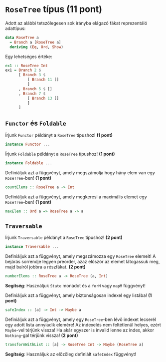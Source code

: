 
# `RoseTree` típus (11 pont)

Adott az alábbi tetszőlegesen sok irányba elágazó fákat reprezentáló adattípus:

```haskell
data RoseTree a
  = Branch a [RoseTree a]
  deriving (Eq, Ord, Show)
```

Egy lehetséges értéke:

```haskell
ex1 :: RoseTree Int
ex1 = Branch 2 $
      [ Branch 3 $
          [ Branch 11 []
          ]
      , Branch 5 $ []
      , Branch 7 $
          [ Branch 13 []
          ]
      ]
```

## `Functor` és `Foldable`

Írjunk `Functor` példányt a `RoseTree` típushoz! __(1 pont)__

```haskell
instance Functor ...
```

Írjunk `Foldable` példányt a `RoseTree` típushoz! __(1 pont)__

```haskell
instance Foldable ...
```

Definiáljuk azt a függvényt, amely megszámolja hogy hány elem van egy `RoseTree`-ben! __(1 pont)__

```haskell
countElems :: RoseTree a -> Int
```

Definiáljuk azt a függvényt, amely megkeresi a maximális elemet egy `RoseTree`-ben! __(1 pont)__

```haskell
maxElem :: Ord a => RoseTree a -> a
```

## `Traversable`

Írjunk `Traversable` példányt a `RoseTree` típushoz! __(2 pont)__

```haskell
instance Traversable ...
```

Definiáljuk azt a függvényt, amely megszámozza egy `RoseTree` elemeit! A bejárás sorrendje legyen preorder, azaz először az elemet látogassuk meg, majd balról jobbra a részfákat. __(2 pont)__

```haskell
numberElems :: RoseTree a -> RoseTree (a, Int)
```

__Segítség__: Használjuk `State` monádot és a `forM` vagy `mapM` függvényt!

Definiáljuk azt a függvényt, amely biztonságosan indexel egy listába! __(1 pont)__

```haskell
safeIndex :: [a] -> Int -> Maybe a
```

Definiáljuk azt a függvényt, amely egy `RoseTree`-ben lévő indexet lecserél egy adott lista annyiadik elemére! Az indexelés nem feltétlenül helyes, ezért `Maybe`-vel térjünk vissza! Ha akár egyszer is invalid lenne az index, akkor `Nothing`-gal térjünk vissza! __(2 pont)__

```haskell
transformWithList :: [a] -> RoseTree Int -> Maybe (RoseTree a)
```

__Segítség__: Használjuk az előzőleg definiált `safeIndex` függvényt!
